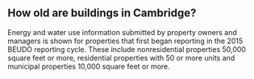 ## How old are buildings in Cambridge?

Energy and water use information submitted by property owners and managers is shown for properties that first began reporting in the 2015 BEUDO reporting cycle. These include nonresidential properties 50,000 square feet or more, residential properties with 50 or more units and municipal properties 10,000 square feet or more. 